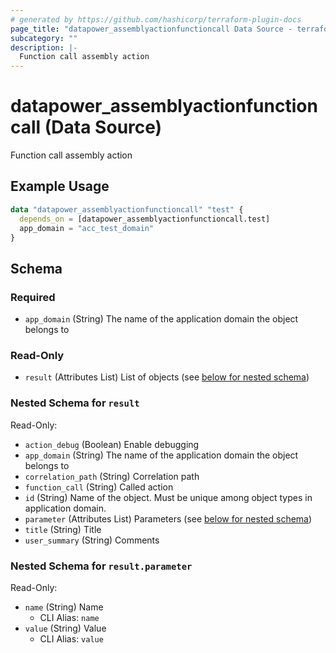 ```yaml
---
# generated by https://github.com/hashicorp/terraform-plugin-docs
page_title: "datapower_assemblyactionfunctioncall Data Source - terraform-provider-datapower"
subcategory: ""
description: |-
  Function call assembly action
---
```


# datapower_assemblyactionfunctioncall (Data Source)

Function call assembly action

## Example Usage

```terraform
data "datapower_assemblyactionfunctioncall" "test" {
  depends_on = [datapower_assemblyactionfunctioncall.test]
  app_domain = "acc_test_domain"
}
```

<!-- schema generated by tfplugindocs -->
## Schema

### Required

- `app_domain` (String) The name of the application domain the object belongs to

### Read-Only

- `result` (Attributes List) List of objects (see [below for nested schema](#nestedatt--result))

<a id="nestedatt--result"></a>
### Nested Schema for `result`

Read-Only:

- `action_debug` (Boolean) Enable debugging
- `app_domain` (String) The name of the application domain the object belongs to
- `correlation_path` (String) Correlation path
- `function_call` (String) Called action
- `id` (String) Name of the object. Must be unique among object types in application domain.
- `parameter` (Attributes List) Parameters (see [below for nested schema](#nestedatt--result--parameter))
- `title` (String) Title
- `user_summary` (String) Comments

<a id="nestedatt--result--parameter"></a>
### Nested Schema for `result.parameter`

Read-Only:

- `name` (String) Name
  - CLI Alias: `name`
- `value` (String) Value
  - CLI Alias: `value`
